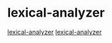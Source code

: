 # lexical-analyzer

[lexical-analyzer](https://github.com/Genivia/RE-flex)
[lexical-analyzer](https://github.com/wizardpisces/tiny-sass-compiler)
